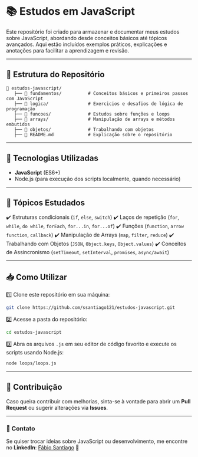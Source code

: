 # 📚 Estudos em JavaScript

Este repositório foi criado para armazenar e documentar meus estudos sobre JavaScript, abordando desde conceitos básicos até tópicos avançados. Aqui estão incluídos exemplos práticos, explicações e anotações para facilitar a aprendizagem e revisão.

---

## 📁 Estrutura do Repositório

```
📂 estudos-javascript/
   ├── 📁 fundamentos/          # Conceitos básicos e primeiros passos com JavaScript
   ├── 📁 logica/               # Exercicios e desafios de lógica de programação
   ├── 📁 funcoes/              # Estudos sobre funções e loops
   ├── 📁 arrays/               # Manipulação de arrays e métodos embutidos
   ├── 📁 objetos/              # Trabalhando com objetos
   ├── 📜 README.md             # Explicação sobre o repositório
```

---

## 🚀 Tecnologias Utilizadas

- **JavaScript** (ES6+)
- Node.js (para execução dos scripts localmente, quando necessário)

---

## 📌 Tópicos Estudados

✔️ Estruturas condicionais (`if`, `else`, `switch`)
✔️ Laços de repetição (`for`, `while`, `do while`, `forEach`, `for...in`, `for...of`)
✔️ Funções (`function`, `arrow function`, `callback`)
✔️ Manipulação de Arrays (`map`, `filter`, `reduce`)
✔️ Trabalhando com Objetos (`JSON`, `Object.keys`, `Object.values`)
✔️ Conceitos de Assincronismo (`setTimeout`, `setInterval`, `promises`, `async/await`)

---

## 📥 Como Utilizar

1️⃣ Clone este repositório em sua máquina:
```sh
git clone https://github.com/ssantiago121/estudos-javascript.git
```

2️⃣ Acesse a pasta do repositório:
```sh
cd estudos-javascript
```

3️⃣ Abra os arquivos `.js` em seu editor de código favorito e execute os scripts usando Node.js:
```sh
node loops/loops.js
```

---

## 🤝 Contribuição

Caso queira contribuir com melhorias, sinta-se à vontade para abrir um **Pull Request** ou sugerir alterações via **Issues**.

---

### 📢 Contato
Se quiser trocar ideias sobre JavaScript ou desenvolvimento, me encontre no **LinkedIn**: [Fábio Santiago](www.linkedin.com/in/fabio-santiago-423774230) 🚀

